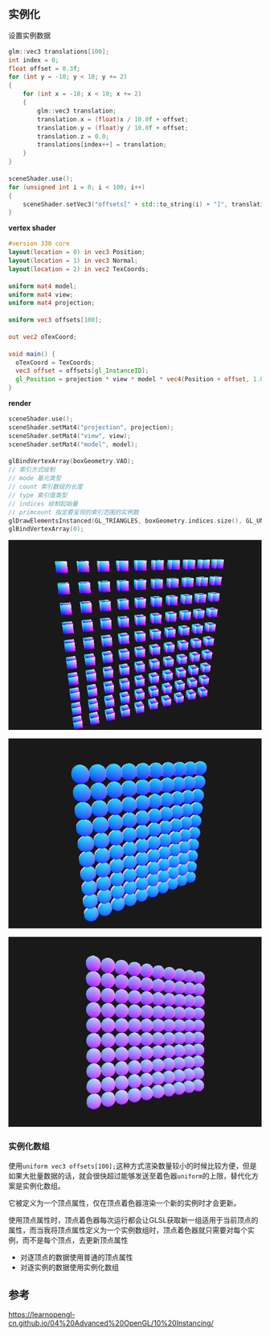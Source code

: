 ## 实例化

设置实例数据

```c++
glm::vec3 translations[100];
int index = 0;
float offset = 0.3f;
for (int y = -10; y < 10; y += 2)
{
    for (int x = -10; x < 10; x += 2)
    {
        glm::vec3 translation;
        translation.x = (float)x / 10.0f + offset;
        translation.y = (float)y / 10.0f + offset;
        translation.z = 0.0;
        translations[index++] = translation;
    }
}

sceneShader.use();
for (unsigned int i = 0; i < 100; i++)
{
    sceneShader.setVec3("offsets[" + std::to_string(i) + "]", translations[i]);
}

```

**vertex shader**

```glsl
#version 330 core
layout(location = 0) in vec3 Position;
layout(location = 1) in vec3 Normal;
layout(location = 2) in vec2 TexCoords;

uniform mat4 model;
uniform mat4 view;
uniform mat4 projection;

uniform vec3 offsets[100];

out vec2 oTexCoord;

void main() {
  oTexCoord = TexCoords;
  vec3 offset = offsets[gl_InstanceID];
  gl_Position = projection * view * model * vec4(Position + offset, 1.0f);
}
```

**render**

```c++
sceneShader.use();
sceneShader.setMat4("projection", projection);
sceneShader.setMat4("view", view);
sceneShader.setMat4("model", model);

glBindVertexArray(boxGeometry.VAO);
// 索引方式绘制
// mode 基元类型
// count 索引数组的长度
// type 索引值类型
// indices 绘制起始量
// primcount 指定要呈现的索引范围的实例数
glDrawElementsInstanced(GL_TRIANGLES, boxGeometry.indices.size(), GL_UNSIGNED_INT, 0, 100);
glBindVertexArray(0);
```



![image-20211118182905520](images/image-20211118182905520.png)

![image-20211118183604764](images/image-20211118183604764.png)

![image-20211119103300938](images/image-20211119103300938.png)

### 实例化数组

使用`uniform vec3 offsets[100];`这种方式渲染数量较小的时候比较方便，但是如果大批量数据的话，就会很快超过能够发送至着色器`uniform`的上限，替代化方案是实例化数组。

它被定义为一个顶点属性，仅在顶点着色器渲染一个新的实例时才会更新。

使用顶点属性时，顶点着色器每次运行都会让GLSL获取新一组适用于当前顶点的属性，而当我将顶点属性定义为一个实例数组时，顶点着色器就只需要对每个实例，而不是每个顶点，去更新顶点属性

- 对逐顶点的数据使用普通的顶点属性
- 对逐实例的数据使用实例化数组



## 参考

https://learnopengl-cn.github.io/04%20Advanced%20OpenGL/10%20Instancing/

